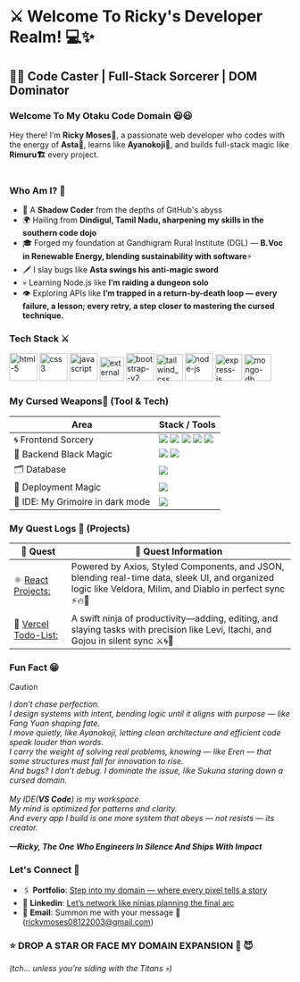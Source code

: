 # ⚔️ Welcome To Ricky's Developer Realm! 💻✨ # 

##  🧙‍♂️ Code Caster | Full-Stack Sorcerer | DOM Dominator   ##

### Welcome To My Otaku Code Domain 😃😃 ###
Hey there! I’m **Ricky Moses🤗**, a passionate web developer who codes with the energy of **Asta💪**, learns like **Ayanokoji🧠**, and builds full-stack magic like **Rimuru🏗️** every project.  <br /> <br />

### Who Am I? 🤔 ###
- 👤 A **Shadow Coder** from the depths of GitHub's abyss
- 🌍 Hailing from **Dindigul, Tamil Nadu, sharpening my skills in the southern code dojo**
- 🎓 Forged my foundation at Gandhigram Rural Institute (DGL) — **B.Voc in Renewable Energy, blending sustainability with software**⚡
- 🗡️ I slay bugs like **Asta swings his anti-magic sword**  
- 💀 Learning Node.js like **I’m raiding a dungeon solo**  
- 👁️ Exploring APIs like **I’m trapped in a return-by-death loop — every failure, a lesson; every retry, a step closer to mastering the cursed technique.**


### Tech Stack ⚔️ ###
<div align="start"> <!-- Frontend --> <img width="50" height="50" src="https://img.icons8.com/fluency/50/html-5.png" alt="html-5"/> <img width="50" height="50" src="https://img.icons8.com/color/48/css3.png" alt="css3"/> <img width="50" height="50" src="https://img.icons8.com/fluency/50/javascript.png" alt="javascript"/> <img width="43" height="43" src="https://img.icons8.com/external-tal-revivo-tritone-tal-revivo/32/external-react-a-javascript-library-for-building-user-interfaces-logo-tritone-tal-revivo.png" alt="external-react-a-javascript-library-for-building-user-interfaces-logo-tritone-tal-revivo"/> <img width="50" height="50" src="https://img.icons8.com/color/48/bootstrap--v2.png" alt="bootstrap--v2"/> <img width="48" height="48" src="https://img.icons8.com/color/48/tailwind_css.png" alt="tailwind_css"/> <!-- Backend --> <img width="50" height="50" src="https://img.icons8.com/fluency/50/node-js.png" alt="node-js"/> <img width="48" height="48" src="https://img.icons8.com/color/48/express-js.png" alt="express-js"/> <img width="48" height="48" src="https://img.icons8.com/color/48/mongo-db.png" alt="mongo-db"/> </div>

### My Cursed Weapons🔪 (Tool & Tech) ###
| Area | Stack / Tools |
| -----| --------------|
| 🌀 Frontend Sorcery | <img src="https://img.shields.io/badge/React-20232A?style=for-the-badge&logo=react&logoColor=61DAFB" /> <img src="https://img.shields.io/badge/Sass-CC6699?style=for-the-badge&logo=sass&logoColor=white" />  <img src="https://img.shields.io/badge/Bootstrap-563D7C?style=for-the-badge&logo=bootstrap&logoColor=white" /> <img src="https://img.shields.io/badge/Tailwind_CSS-38B2AC?style=for-the-badge&logo=tailwind-css&logoColor=white" /> <img src="https://img.shields.io/badge/Styled--Components-DB7093?style=for-the-badge&logo=styled-components&logoColor=white" /> |
| 🔮 Backend Black Magic | <img src="https://img.shields.io/badge/Node.js-339933?style=for-the-badge&logo=nodedotjs&logoColor=white" /> <img src="https://img.shields.io/badge/Express.js-000000?style=for-the-badge&logo=express&logoColor=white" /> |
| 🗂️ Database | <img src="https://img.shields.io/badge/MongoDB-4EA94B?style=for-the-badge&logo=mongodb&logoColor=white" /> |
| 🔗 Deployment Magic | <img src="https://img.shields.io/badge/GitHub-181717?style=for-the-badge&logo=github&logoColor=white" /> |
| 🧠 IDE: My Grimoire in dark mode | <img src="https://img.shields.io/badge/VS%20Code-007ACC?style=for-the-badge&logo=visual-studio-code&logoColor=white" /> |

### My Quest Logs 🏹 (Projects) ###
| 🧪 Quest | 📝 Quest Information |
|---------|----------------------|
| ⚛️ [React Projects:](https://ricky-moses.github.io/React-Projects/) | Powered by Axios, Styled Components, and JSON, blending real-time data, sleek UI, and organized logic like Veldora, Milim, and Diablo in perfect sync ⚡🔥🧠 |
| 📃 [Vercel Todo-List:](https://vercel-todo-list-sepia.vercel.app) | A swift ninja of productivity—adding, editing, and slaying tasks with precision like Levi, Itachi, and Gojou in silent sync ⚔️🌀💼 |

### Fun Fact 😁 ###
> [!Caution]
> *I don’t chase perfection.* <br />
> *I design systems with intent, bending logic until it aligns with purpose — like Fang Yuan shaping fate.* <br />
> *I move quietly, like Ayanokoji, letting clean architecture and efficient code speak louder than words.* <br />
> *I carry the weight of solving real problems, knowing — like Eren — that some structures must fall for innovation to rise.* <br />
> *And bugs? I don’t debug. I dominate the issue, like Sukuna staring down a cursed domain.* <br /> <br />
> *My IDE(**VS Code**) is my workspace.* <br />
> *My mind is optimized for patterns and clarity.* <br />
> *And every app I build is one more system that obeys — not resists — its creator.* <br /> <br />
> ***—Ricky, The One Who Engineers In Silence And Ships With Impact***

### Let's Connect 🤝 ###
- 🖇️ **Portfolio**: [Step into my domain — where every pixel tells a story](vercel-portfolio-umber.vercel.app)
- 💼 **Linkedin**: [Let’s network like ninjas planning the final arc](https://www.linkedin.com/in/rickymoses08/)
- 📧 **Email**: Summon me with your message 🔫(rickymoses08122003@gmail.com)

### ⭐️ DROP A STAR OR FACE MY DOMAIN EXPANSION 🤞 😈 ###
*(tch... unless you’re siding with the Titans 💀)*
